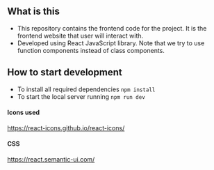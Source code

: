 ## What is this

* This repository contains the frontend code for the project. It is the frontend website that user will interact with.
* Developed using React JavaScript library. Note that we try to use function components instead of class components.

## How to start development

- To install all required dependencies `npm install`
- To start the local server running `npm run dev`

#### Icons used

https://react-icons.github.io/react-icons/

#### CSS

https://react.semantic-ui.com/
